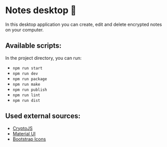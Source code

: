 # Notes desktop :bookmark_tabs:

In this desktop application you can create, edit and delete encrypted notes on your computer.

## Available scripts:

In the project directory, you can run:

- `npm run start`
- `npm run dev`
- `npm run package`
- `npm run make`
- `npm run publish`
- `npm run lint`
- `npm run dist`

## Used external sources:

- [CryptoJS](https://www.npmjs.com/package/crypto-js)
- [Material UI](https://mui.com/material-ui/)
- [Bootstrap Icons](https://icons.getbootstrap.com)
